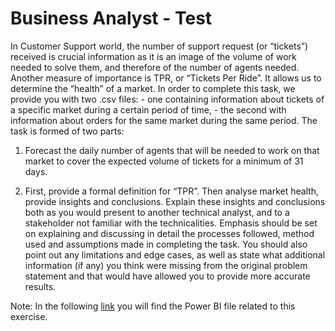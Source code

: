 <h1> Business Analyst - Test </h1>
In Customer Support world, the number of support request (or “tickets”) received is crucial information as it is an image of the volume of work needed to solve them, and therefore of the
number of agents needed. Another measure of importance is TPR, or “Tickets Per Ride”. It allows us to determine the “health” of a market.
In order to complete this task, we provide you with two .csv files:
- one containing information about tickets of a specific market during a certain period of time,
- the second with information about orders for the same market during the same period.
The task is formed of two parts:

1. Forecast the daily number of agents that will be needed to work on that market to cover
the expected volume of tickets for a minimum of 31 days.

2. First, provide a formal definition for “TPR”. Then analyse market health, provide insights and conclusions. Explain these insights and conclusions both as you would present to another technical analyst, and to a stakeholder not familiar with the technicalities.
Emphasis should be set on explaining and discussing in detail the processes followed, method used and assumptions made in completing the task.
You should also point out any limitations and edge cases, as well as state what additional information (if any) you think were missing from the original problem statement and that would have allowed you to provide more accurate results.

Note: In the following <a href="https://drive.google.com/file/d/1Y4U9y74tQwm9WEKTEFArIut3p8Ohaj51/view?usp=sharing">link</a> you will find the Power BI file related to this exercise.
